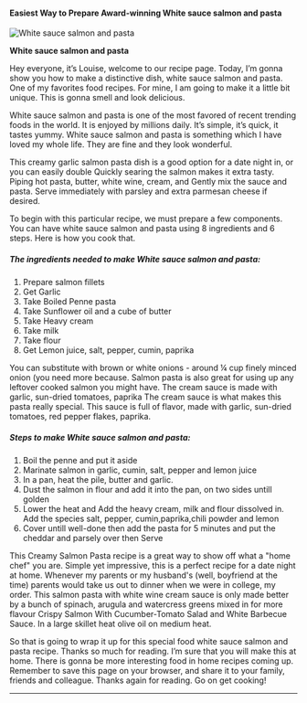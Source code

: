             

#### Easiest Way to Prepare Award-winning White sauce salmon and pasta

![White sauce salmon and pasta](https://img-global.cpcdn.com/recipes/0b1cbd45453ded59/751x532cq70/white-sauce-salmon-and-pasta-recipe-main-photo.jpg)

**White sauce salmon and pasta**

Hey everyone, it’s Louise, welcome to our recipe page. Today, I’m gonna show you how to make a distinctive dish, white sauce salmon and pasta. One of my favorites food recipes. For mine, I am going to make it a little bit unique. This is gonna smell and look delicious.

White sauce salmon and pasta is one of the most favored of recent trending foods in the world. It is enjoyed by millions daily. It’s simple, it’s quick, it tastes yummy. White sauce salmon and pasta is something which I have loved my whole life. They are fine and they look wonderful.

This creamy garlic salmon pasta dish is a good option for a date night in, or you can easily double Quickly searing the salmon makes it extra tasty. Piping hot pasta, butter, white wine, cream, and Gently mix the sauce and pasta. Serve immediately with parsley and extra parmesan cheese if desired.

To begin with this particular recipe, we must prepare a few components. You can have white sauce salmon and pasta using 8 ingredients and 6 steps. Here is how you cook that.

##### The ingredients needed to make White sauce salmon and pasta:

1.  Prepare salmon fillets
2.  Get Garlic
3.  Take Boiled Penne pasta
4.  Take Sunflower oil and a cube of butter
5.  Take Heavy cream
6.  Take milk
7.  Take flour
8.  Get Lemon juice, salt, pepper, cumin, paprika

You can substitute with brown or white onions - around ¼ cup finely minced onion (you need more because. Salmon pasta is also great for using up any leftover cooked salmon you might have. The cream sauce is made with garlic, sun-dried tomatoes, paprika The cream sauce is what makes this pasta really special. This sauce is full of flavor, made with garlic, sun-dried tomatoes, red pepper flakes, paprika.

##### Steps to make White sauce salmon and pasta:

1.  Boil the penne and put it aside
2.  Marinate salmon in garlic, cumin, salt, pepper and lemon juice
3.  In a pan, heat the pile, butter and garlic.
4.  Dust the salmon in flour and add it into the pan, on two sides untill golden
5.  Lower the heat and Add the heavy cream, milk and flour dissolved in. Add the species salt, pepper, cumin,paprika,chili powder and lemon
6.  Cover untill well-done then add the pasta for 5 minutes and put the cheddar and parsely over then Serve

This Creamy Salmon Pasta recipe is a great way to show off what a "home chef" you are. Simple yet impressive, this is a perfect recipe for a date night at home. Whenever my parents or my husband's (well, boyfriend at the time) parents would take us out to dinner when we were in college, my order. This salmon pasta with white wine cream sauce is only made better by a bunch of spinach, arugula and watercress greens mixed in for more flavour Crispy Salmon With Cucumber-Tomato Salad and White Barbecue Sauce. In a large skillet heat olive oil on medium heat.

So that is going to wrap it up for this special food white sauce salmon and pasta recipe. Thanks so much for reading. I’m sure that you will make this at home. There is gonna be more interesting food in home recipes coming up. Remember to save this page on your browser, and share it to your family, friends and colleague. Thanks again for reading. Go on get cooking!

* * *